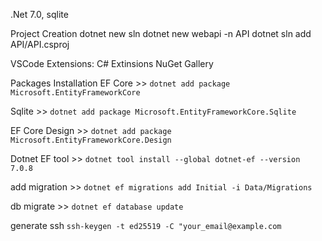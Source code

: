 .Net 7.0, sqlite

Project Creation
dotnet new sln
dotnet new webapi -n API
dotnet sln add API/API.csproj

VSCode Extensions:
C# Extinsions
NuGet Gallery

Packages Installation
EF Core >> `dotnet add package Microsoft.EntityFrameworkCore`

Sqlite >> `dotnet add package Microsoft.EntityFrameworkCore.Sqlite`

EF Core Design >> `dotnet add package Microsoft.EntityFrameworkCore.Design`

Dotnet EF tool >> `dotnet tool install --global dotnet-ef --version 7.0.8`

add migration >> `dotnet ef migrations add Initial -i Data/Migrations`

db migrate >> `dotnet ef database update`

generate ssh `ssh-keygen -t ed25519 -C "your_email@example.com`
